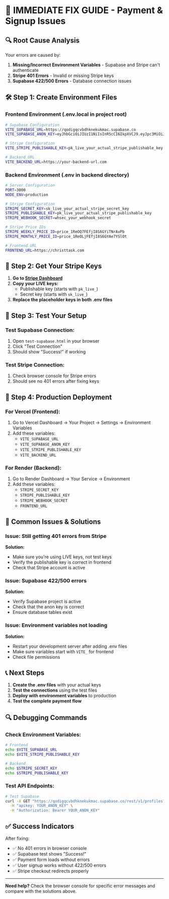# 🚨 IMMEDIATE FIX GUIDE - Payment & Signup Issues

## 🔍 **Root Cause Analysis**

Your errors are caused by:
1. **Missing/Incorrect Environment Variables** - Supabase and Stripe can't authenticate
2. **Stripe 401 Errors** - Invalid or missing Stripe keys
3. **Supabase 422/500 Errors** - Database connection issues

## 🛠️ **Step 1: Create Environment Files**

### **Frontend Environment (.env.local in project root)**
```bash
# Supabase Configuration
VITE_SUPABASE_URL=https://qodigqcvbdhknekukmac.supabase.co
VITE_SUPABASE_ANON_KEY=eyJhbGciOiJIUzI1NiIsInR5cCI6IkpXVCJ9.eyJpc3MiOiJzdXBhYmFzZSIsInJlZiI6InFvZGlncWN2YmRoa25la3VrbWFjIiwicm9sZSI6ImFub24iLCJpYXQiOjE3NTMwNDc0MzUsImV4cCI6MjA2ODYyMzQzNX0.8t4mVtZ6moKNjk0gC_M6OQ3HoPYBHBV24CiNiwooRSc

# Stripe Configuration
VITE_STRIPE_PUBLISHABLE_KEY=pk_live_your_actual_stripe_publishable_key

# Backend URL
VITE_BACKEND_URL=https://your-backend-url.com
```

### **Backend Environment (.env in backend directory)**
```bash
# Server Configuration
PORT=3000
NODE_ENV=production

# Stripe Configuration
STRIPE_SECRET_KEY=sk_live_your_actual_stripe_secret_key
STRIPE_PUBLISHABLE_KEY=pk_live_your_actual_stripe_publishable_key
STRIPE_WEBHOOK_SECRET=whsec_your_webhook_secret

# Stripe Price IDs
STRIPE_WEEKLY_PRICE_ID=price_1ReOQ7FEfjI8S6GYiTNrAvPb
STRIPE_MONTHLY_PRICE_ID=price_1ReOLjFEfjI8S6GYAe7YSlOt

# Frontend URL
FRONTEND_URL=https://christtask.com
```

## 🔑 **Step 2: Get Your Stripe Keys**

1. **Go to [Stripe Dashboard](https://dashboard.stripe.com/apikeys)**
2. **Copy your LIVE keys:**
   - Publishable key (starts with `pk_live_`)
   - Secret key (starts with `sk_live_`)
3. **Replace the placeholder keys in both .env files**

## 🧪 **Step 3: Test Your Setup**

### **Test Supabase Connection:**
1. Open `test-supabase.html` in your browser
2. Click "Test Connection"
3. Should show "Success!" if working

### **Test Stripe Connection:**
1. Check browser console for Stripe errors
2. Should see no 401 errors after fixing keys

## 🔧 **Step 4: Production Deployment**

### **For Vercel (Frontend):**
1. Go to Vercel Dashboard → Your Project → Settings → Environment Variables
2. Add these variables:
   - `VITE_SUPABASE_URL`
   - `VITE_SUPABASE_ANON_KEY`
   - `VITE_STRIPE_PUBLISHABLE_KEY`
   - `VITE_BACKEND_URL`

### **For Render (Backend):**
1. Go to Render Dashboard → Your Service → Environment
2. Add these variables:
   - `STRIPE_SECRET_KEY`
   - `STRIPE_PUBLISHABLE_KEY`
   - `STRIPE_WEBHOOK_SECRET`
   - `FRONTEND_URL`

## 🚨 **Common Issues & Solutions**

### **Issue: Still getting 401 errors from Stripe**
**Solution:** 
- Make sure you're using LIVE keys, not test keys
- Verify the publishable key is correct in frontend
- Check that Stripe account is active

### **Issue: Supabase 422/500 errors**
**Solution:**
- Verify Supabase project is active
- Check that the anon key is correct
- Ensure database tables exist

### **Issue: Environment variables not loading**
**Solution:**
- Restart your development server after adding .env files
- Make sure variables start with `VITE_` for frontend
- Check file permissions

## 📞 **Next Steps**

1. **Create the .env files** with your actual keys
2. **Test the connections** using the test files
3. **Deploy with environment variables** to production
4. **Test the complete payment flow**

## 🔍 **Debugging Commands**

### **Check Environment Variables:**
```bash
# Frontend
echo $VITE_SUPABASE_URL
echo $VITE_STRIPE_PUBLISHABLE_KEY

# Backend
echo $STRIPE_SECRET_KEY
echo $STRIPE_PUBLISHABLE_KEY
```

### **Test API Endpoints:**
```bash
# Test Supabase
curl -X GET "https://qodigqcvbdhknekukmac.supabase.co/rest/v1/profiles?select=count" \
  -H "apikey: YOUR_ANON_KEY" \
  -H "Authorization: Bearer YOUR_ANON_KEY"
```

## ✅ **Success Indicators**

After fixing:
- ✅ No 401 errors in browser console
- ✅ Supabase test shows "Success!"
- ✅ Payment form loads without errors
- ✅ User signup works without 422/500 errors
- ✅ Stripe checkout redirects properly

---

**Need help?** Check the browser console for specific error messages and compare with the solutions above. 